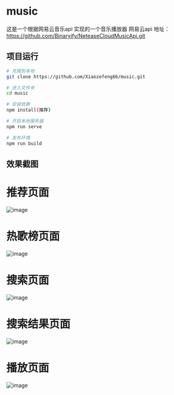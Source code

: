 # music

这是一个根据网易云音乐api 实现的一个音乐播放器
网易云api 地址：https://github.com/Binaryify/NeteaseCloudMusicApi.git
 
 ## 项目运行
``` bash
# 克隆到本地
git clone https://github.com/Xiaozefeng66/music.git

# 进入文件夹
cd music

# 安装依赖
npm install(推荐)

# 开启本地服务器
npm run serve

# 发布环境
npm run build
```
 ## 效果截图
 # 推荐页面
![image](https://github.com/Xiaozefeng66/music/blob/master/src/assets/img/Recommend.PNG)

# 热歌榜页面
![image](https://github.com/Xiaozefeng66/music/blob/master/src/assets/img/hotsong.PNG)

# 搜索页面
![image](https://github.com/Xiaozefeng66/music/blob/master/src/assets/img/search.PNG)

# 搜索结果页面
![image](https://github.com/Xiaozefeng66/music/blob/master/src/assets/img/searchres.PNG)

# 播放页面
![image](https://github.com/Xiaozefeng66/music/blob/master/src/assets/img/play.PNG)


